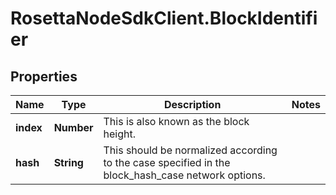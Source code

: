 # RosettaNodeSdkClient.BlockIdentifier

## Properties

Name | Type | Description | Notes
------------ | ------------- | ------------- | -------------
**index** | **Number** | This is also known as the block height. | 
**hash** | **String** | This should be normalized according to the case specified in the block_hash_case network options. | 


